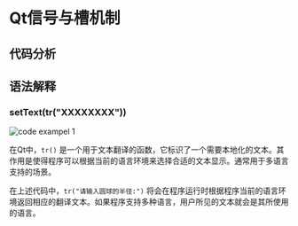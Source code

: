 # Qt信号与槽机制

## 代码分析

## 语法解释

### setText(tr("XXXXXXXX"))

![code exampel 1](\material_lib\1.png)

在Qt中，`tr()` 是一个用于文本翻译的函数，它标识了一个需要本地化的文本。其作用是使得程序可以根据当前的语言环境来选择合适的文本显示。通常用于多语言支持的场景。

在上述代码中，`tr("请输入圆球的半径:")` 将会在程序运行时根据程序当前的语言环境返回相应的翻译文本。如果程序支持多种语言，用户所见的文本就会是其所使用的语言。
